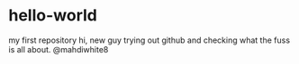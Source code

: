 # hello-world
my first repository
hi,
new guy trying out github and checking what the fuss is all about.
@mahdiwhite8
